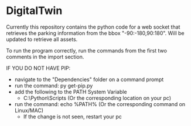 # DigitalTwin
Currently this repository contains the python code for a web socket that retrieves the parking information from the bbox "-90:-180,90:180". Will be updated to retrieve all assets.

To run the program correctly, run the commands from the first two comments in the import section.

IF YOU DO NOT HAVE PIP:
- navigate to the "Dependencies" folder on a command prompt
- run the command: py get-pip.py
- add the following to the PATH System Variable
	- C:\Python\Scripts (Or the corresponding location on your pc)
- run the command: echo %PATH% (Or the corresponding command on Linux/MAC)
	- If the change is not seen, restart your pc
